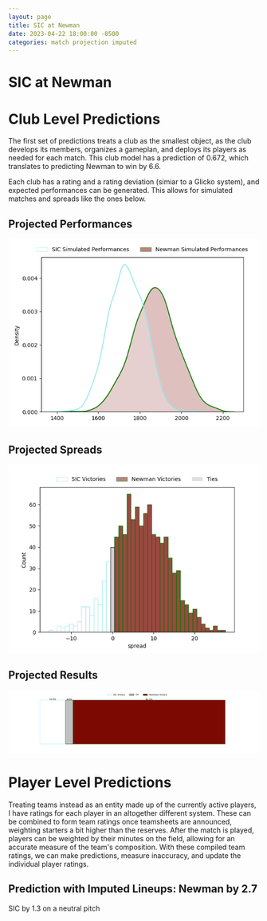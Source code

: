 ```yaml
---  
layout: page  
title: SIC at Newman  
date: 2023-04-22 18:00:00 -0500  
categories: match projection imputed  
---
```

# SIC at Newman

# Club Level Predictions


The first set of predictions treats a club as the smallest object, as the club develops its members, organizes a gameplan, and deploys its players as needed for each match. This club model has a prediction of 0.672, which translates to predicting Newman to win by 6.6.

Each club has a rating and a rating deviation (simiar to a Glicko system), and expected performances can be generated. This allows for simulated matches and spreads like the ones below.
## Projected Performances


![Projected Performances](plots/performances_2023-04-22-Newman-SIC.png)
## Projected Spreads


![Projected Spreads](plots/spreads_2023-04-22-Newman-SIC.png)
## Projected Results


![Projected Results](plots/resultbar_2023-04-22-Newman-SIC.png)
# Player Level Predictions


Treating teams instead as an entity made up of the currently active players, I have ratings for each player in an altogether different system. These can be combined to form team ratings once teamsheets are announced, weighting starters a bit higher than the reserves. After the match is played, players can be weighted by their minutes on the field, allowing for an accurate measure of the team's composition. With these compiled team ratings, we can make predictions, measure inaccuracy, and update the individual player ratings.
## Prediction with Imputed Lineups: Newman by 2.7


SIC by 1.3 on a neutral pitch

